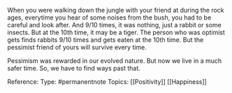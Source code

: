 When you were walking down the jungle with your friend at during the rock ages, everytime you hear of some noises from the bush, you had to be careful and look after.
And 9/10 times, it was nothing, just a rabbit or some insects. But at the 10th time, it may be a tiger.
The person who was optimist gets finds rabbits 9/10 times and gets eaten at the 10th time. But the pessimist friend of yours will survive every time.

Pessimism was rewarded in our evolved nature. But now we live in a much safer time. So, we have to find ways past that.

Reference: 
Type: #permanentnote 
Topics: [[Positivity]] [[Happiness]]
